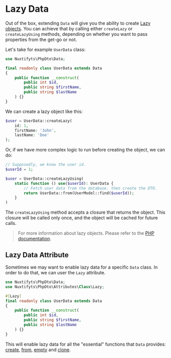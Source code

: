 Lazy Data
=

Out of the box, extending `Data` will give you the ability to create [Lazy objects](https://www.php.net/manual/en/language.oop5.lazy-objects.php).
You can achieve that by calling either `createLazy` or `createLazyUsing` methods, depending
on whether you want to pass properties from the get-go or not.

Let's take for example `UserData` class:

```php
use Nuxtifyts\PhpDto\Data;

final readonly class UserData extends Data
{
    public function __construct(
        public int $id,
        public string $firstName,
        public string $lastName
    ) {}
}
```

We can create a lazy object like this:

```php
$user = UserData::createLazy(
    id: 1, 
    firstName: 'John', 
    lastName: 'Doe'
);
```

Or, if we have more complex logic to run before creating the object, we can do:

```php
// Supposedly, we know the user id.
$userId = 1;

$user = UserData::createLazyUsing(
    static function () use($userId): UserData {
        // Fetch user data from the database. then create the DTO.
        return UserData::from(UserModel::find($userId));
    }
)
```

The `createLazyUsing` method accepts a closure that returns the object. 
This closure will be called only once, and the object will be cached for future calls.

> For more information about lazy objects. Please refer to the [PHP documentation](https://www.php.net/manual/en/language.oop5.lazy-objects.php).

Lazy Data Attribute
-

Sometimes we may want to enable lazy data for a specific `Data` class.
In order to do that, we can user the `Lazy` attribute.

```php
use Nuxtifyts\PhpDto\Data;
use Nuxtifyts\PhpDto\Attributes\Class\Lazy;

#[Lazy]
final readonly class UserData extends Data
{
    public function __construct(
        public int $id,
        public string $firstName,
        public string $lastName
    ) {}
}
```

This will enable lazy data for all the "essential" functions that `Data` provides:
[create](https://github.com/nuxtifyts/php-dto/blob/main/docs/DefaultValues.md), 
[from](https://github.com/nuxtifyts/php-dto/blob/main/docs/Quickstart.md), 
[empty](https://github.com/nuxtifyts/php-dto/blob/main/docs/EmptyData.md)
and [clone](https://github.com/nuxtifyts/php-dto/blob/main/docs/CloneableData.md).



